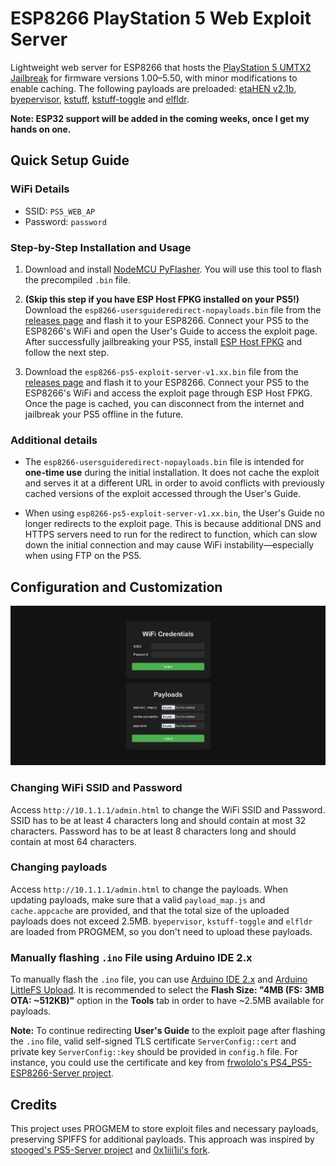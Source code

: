 # ESP8266 PlayStation 5 Web Exploit Server

Lightweight web server for ESP8266 that hosts the [PlayStation 5 UMTX2 Jailbreak](https://github.com/idlesauce/umtx2) for firmware versions 1.00–5.50, with minor modifications to enable caching. The following payloads are preloaded: [etaHEN v2.1b](https://github.com/etaHEN/etaHEN/releases/tag/2.1B), [byepervisor](https://github.com/PS5Dev/Byepervisor), [kstuff](https://github.com/EchoStretch/kstuff), [kstuff-toggle](https://github.com/EchoStretch/kstuff-toggle) and [elfldr](https://github.com/ps5-payload-dev/elfldr).

**Note: ESP32 support will be added in the coming weeks, once I get my hands on one.**

## Quick Setup Guide

### WiFi Details

- SSID: `PS5_WEB_AP`
- Password: `password`

### Step-by-Step Installation and Usage

1. Download and install [NodeMCU PyFlasher](https://github.com/marcelstoer/nodemcu-pyflasher). You will use this tool to flash the precompiled `.bin` file.

2. **(Skip this step if you have ESP Host FPKG installed on your PS5!)** Download the `esp8266-usersguideredirect-nopayloads.bin` file from the [releases page](https://github.com/vladimir-cucu/esp-ps5-exploit-server/releases) and flash it to your ESP8266. Connect your PS5 to the ESP8266's WiFi and open the User's Guide to access the exploit page. After successfully jailbreaking your PS5, install [ESP Host FPKG](https://www.mediafire.com/file/w4e6hiuwfoj8dnb/esphost.zip) and follow the next step.

3. Download the `esp8266-ps5-exploit-server-v1.xx.bin` file from the [releases page](https://github.com/vladimir-cucu/esp-ps5-exploit-server/releases) and flash it to your ESP8266. Connect your PS5 to the ESP8266's WiFi and access the exploit page through ESP Host FPKG. Once the page is cached, you can disconnect from the internet and jailbreak your PS5 offline in the future.

### Additional details

- The `esp8266-usersguideredirect-nopayloads.bin` file is intended for **one-time use** during the initial installation. It does not cache the exploit and serves it at a different URL in order to avoid conflicts with previously cached versions of the exploit accessed through the User's Guide.

- When using `esp8266-ps5-exploit-server-v1.xx.bin`, the User's Guide no longer redirects to the exploit page. This is because additional DNS and HTTPS servers need to run for the redirect to function, which can slow down the initial connection and may cause WiFi instability—especially when using FTP on the PS5.

## Configuration and Customization

![Admin page](assets/admin-page.png)

### Changing WiFi SSID and Password

Access `http://10.1.1.1/admin.html` to change the WiFi SSID and Password. SSID has to be at least 4 characters long and should contain at most 32 characters. Password has to be at least 8 characters long and should contain at most 64 characters.

### Changing payloads

Access `http://10.1.1.1/admin.html` to change the payloads. When updating payloads, make sure that a valid `payload_map.js` and `cache.appcache` are provided, and that the total size of the uploaded payloads does not exceed 2.5MB. `byepervisor`, `kstuff-toggle` and `elfldr` are loaded from PROGMEM, so you don't need to upload these payloads.

### Manually flashing `.ino` File using Arduino IDE 2.x

To manually flash the `.ino` file, you can use [Arduino IDE 2.x](https://www.arduino.cc/en/software/) and [Arduino LittleFS Upload](https://github.com/earlephilhower/arduino-littlefs-upload). It is recommended to select the **Flash Size: "4MB (FS: 3MB OTA: ~512KB)"** option in the **Tools** tab in order to have ~2.5MB available for payloads.

**Note:** To continue redirecting **User's Guide** to the exploit page after flashing the `.ino` file, valid self-signed TLS certificate `ServerConfig::cert` and private key `ServerConfig::key` should be provided in `config.h` file. For instance, you could use the certificate and key from [frwololo's PS4_PS5-ESP8266-Server project](https://github.com/frwololo/PS4_PS5-ESP8266-Server).

## Credits

This project uses PROGMEM to store exploit files and necessary payloads, preserving SPIFFS for additional payloads. This approach was inspired by [stooged's PS5-Server project](https://github.com/stooged/PS5-Server) and [0x1iii1ii's fork](https://github.com/0x1iii1ii/PS5-Server/).
